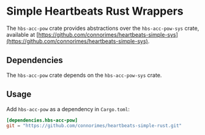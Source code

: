 # Simple Heartbeats Rust Wrappers

The `hbs-acc-pow` crate provides abstractions over the `hbs-acc-pow-sys` crate,
available at
[https://github.com/connorimes/heartbeats-simple-sys](https://github.com/connorimes/heartbeats-simple-sys).

## Dependencies

The `hbs-acc-pow` crate depends on the `hbs-acc-pow-sys` crate.

## Usage
Add `hbs-acc-pow` as a dependency in `Cargo.toml`:

```toml
[dependencies.hbs-acc-pow]
git = "https://github.com/connorimes/heartbeats-simple-rust.git"
```
